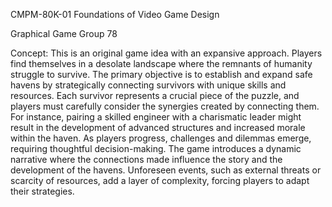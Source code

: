 CMPM-80K-01
Foundations of Video Game Design

Graphical Game Group 78

Concept: This is an original game idea with an expansive approach. Players find themselves in a 
desolate landscape where the remnants of humanity struggle to survive. The primary objective is 
to establish and expand safe havens by strategically connecting survivors with unique skills and 
resources. Each survivor represents a crucial piece of the puzzle, and players must carefully 
consider the synergies created by connecting them. For instance, pairing a skilled engineer with 
a charismatic leader might result in the development of advanced structures and increased morale 
within the haven.  As players progress, challenges and dilemmas emerge, requiring thoughtful 
decision-making. The game introduces a dynamic narrative where the connections made influence the 
story and the development of the havens. Unforeseen events, such as external threats or scarcity 
of resources, add a layer of complexity, forcing players to adapt their strategies. 

